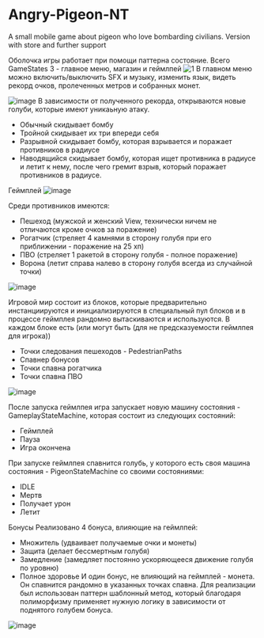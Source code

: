 # Angry-Pigeon-NT
A small mobile game about pigeon who love bombarding civilians. Version with store and further support

Оболочка игры работает при помощи паттерна состояние. Всего GameStates 3 - главное меню, магазин и геймлпей
![1](https://github.com/user-attachments/assets/5f5d2bc3-daea-44c9-b9db-85cdbadc3cf2)
В главном меню можно включить/выключить SFX и музыку, изменить язык, видеть рекорд очков, пролеченных метров и собранных монет.

![image](https://github.com/user-attachments/assets/324045e4-0707-47c1-abde-80dc6a84f9e0)
В зависимости от полученного рекорда, открываются новые голуби, которые имеют уникаьную атаку.

- Обычный скидывает бомбу
- Тройной скидывает их три впереди себя
- Разрывной скидывает бомбу, которая взрывается и поражает противников в радиусе
- Наводящийся скидывает бомбу, которая ищет противника в радиусе и летит к нему, после чего гремит взрыв, который поражает противников в радиусе.

Геймплей
![image](https://github.com/user-attachments/assets/79337cb4-9bc1-479e-853e-c7ee49a2594c)

Среди противников имеются:
- Пешеход (мужской и женский View, технически ничем не отличаются кроме очков за поражение)
- Рогатчик (стреляет 4 камнями в сторону голубя при его приближении - поражение на 25 хп)
- ПВО (стреляет 1 ракетой в сторону голубя - полное поражение)
- Ворона (летит справа налево в сторону голубя всегда из случайной точки)

![image](https://github.com/user-attachments/assets/7dbb743a-c40d-4efb-a093-f6fa40f4c2ea)

Игровой мир состоит из блоков, которые предварительно инстанциируются и инициализируются в специальный пул блоков и в процессе геймплея
рандомно вытаскиваются и используются.
В каждом блоке есть (или могут быть (для не предсказуемости геймлпея для игрока)) 
- Точки следования пешеходов - PedestrianPaths
- Спавнер бонусов
- Точки спавна рогатчика
- Точки спавна ПВО

![image](https://github.com/user-attachments/assets/b76c4d48-b6a0-4957-a84e-e72fec73485d)

После запуска геймлпея игра запускает новую машину состояния - GameplayStateMachine, которая состоит из следующих состояний:
- Геймплей
- Пауза
- Игра окончена

При запуске геймлпея спавнится голубь, у которого есть своя машина состояния - PigeonStateMachine со своими состояниями:
- IDLE
- Мертв
- Получает урон
- Летит

Бонусы
Реализовано 4 бонуса, влияющие на геймлпей:
- Множитель (удваивает получаемые очки и монеты)
- Защита (делает бессмертным голубя)
- Замедление (замедляет постоянно ускоряющееся движение голубя по уровню)
- Полное здоровье
И один бонус, не влияющий на геймплей - монета. Он спавнится рандомно в указанных точках спавна.
Для реализации был использован паттерн шаблонный метод, который благодаря полиморфизму применяет нужную логику в зависимости
от поднятого голубем бонуса.

![image](https://github.com/user-attachments/assets/ecab954b-cd32-4330-95ee-84a6a0bcf1bf)






